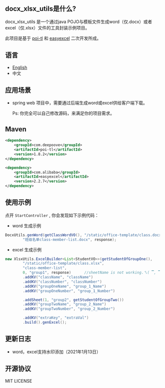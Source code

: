 ## docx_xlsx_utils是什么?

docx_xlsx_utils 是一个通过java POJO与模板文件生成word（仅.docx）或者excel（仅.xlsx）文件的工具封装示例项目。

此项目是基于 [poi-tl](https://github.com/Sayi/poi-tl) 和 [easyexcel](https://github.com/alibaba/easyexcel) 二次开发所成。

## 语言
- [English](https://github.com/oopsRookie/docx_xlsx_utils/blob/master/README.md)
- 中文

## 应用场景

- spring web 项目中，需要通过后端生成word或excel供给客户端下载。

  Ps: 你完全可以自己修改源码，来满足你的项目需求。

## Maven

```xml
<dependency>
    <groupId>com.deepoove</groupId>
    <artifactId>poi-tl</artifactId>
    <version>1.8.2</version>
</dependency>

<dependency>
    <groupId>com.alibaba</groupId>
    <artifactId>easyexcel</artifactId>
    <version>2.2.7</version>
</dependency>
```

## 使用示例

点开 `StartController` , 你会发现如下示例代码：

- word 生成示例

```java
DocxUtils.genWord(getClassWordVO(), "/static/office-template/class.docx",
        "班级名单class-member-list.docx", response);
```

- excel 生成示例

```java
new XlsxUtils.ExcelBuilder<List<StudentVO>>(getStudentOfGroupOne(),
        "/static/office-template/class.xlsx",
        "class-member-list",
        0, "group1", response)      //sheetName is not working.ㄟ( ▔, ▔ )ㄏ
        .addKV("className", "className")
        .addKV("classNumber", "classNumber")
        .addKV("groupOneName", "group_1_Name")
        .addKV("groupOneNumber", "group_1_Number")

        .addSheet(1, "group2", getStudentOfGroupTwo())
        .addKV("groupTwoName", "group_2_Name")
        .addKV("groupTwoNumber", "group_2_Number")

        .addKV("extraKey", "extraVal")
        .build().genExcel();
```

## 更新日志
- word，excel支持水印添加（2021年1月13日）
## 开源协议
MIT LICENSE
